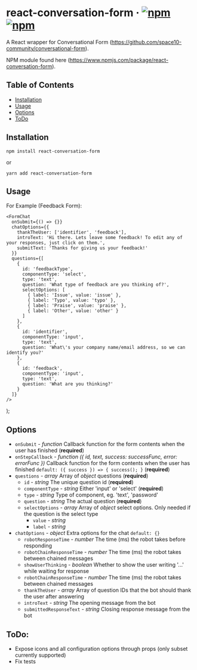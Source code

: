 # react-conversation-form &middot; [![npm](https://img.shields.io/npm/v/react-conversation-form.svg?style=flat-square)](https://www.npmjs.com/package/react-conversation-form)   [![npm](https://img.shields.io/npm/dw/react-conversation-form.svg?style=flat-square)]()

A React wrapper for Conversational Form (https://github.com/space10-community/conversational-form).

NPM module found here (https://www.npmjs.com/package/react-conversation-form).

## Table of Contents

- [Installation](#installation)
- [Usage](#usage)
- [Options](#options)
- [ToDo](#todo)

## Installation

`npm install react-conversation-form`

or 

`yarn add react-conversation-form`

## Usage

For Example (Feedback Form):

    <FormChat
      onSubmit={() => {}}
      chatOptions={{
        thankTheUser: ['identifier', 'feedback'],
        introText: 'Hi there. Lets leave some feedback! To edit any of your responses, just click on them.',
        submitText: 'Thanks for giving us your feedback!'
      }}
      questions={[
        {
          id: 'feedbackType',
          componentType: 'select',
          type: 'text',
          question: 'What type of feedback are you thinking of?',
          selectOptions: [
            { label: 'Issue', value: 'issue' },
            { label: 'Typo', value: 'typo' },
            { label: 'Praise', value: 'praise' },
            { label: 'Other', value: 'other' }
          ]
        },
        {
          id: 'identifier',
          componentType: 'input',
          type: 'text',
          question: 'What\'s your company name/email address, so we can identify you?'
        },
        {
          id: 'feedback',
          componentType: 'input',
          type: 'text',
          question: 'What are you thinking?'
        }
      ]}
    />
  );
  
## Options

* `onSubmit` - *function* Callback function for the form contents when the user has finished (**required**)
* `onStepCallback` - *function ({ id, text, success: successFunc, error: errorFunc })* Callback function for the form contents when the user has finished `default: ({ success }) => { success(); }` (**required**)
* `questions` - *array* Array of *object* questions (**required**)
    * `id` - *string* The unique question id (**required**)
    * `componentType` - *string* Either 'input' or 'select' (**required**)
    * `type` - *string* Type of component, eg. 'text', 'password'
    * `question` - *string* The actual question (**required**)
    * `selectOptions` - *array* Array of *object* select options. Only needed if the question is the select type
        * `value` - *string*
        * `label` - *string*
* `chatOptions` - *object* Extra options for the chat `default: {}`
    * `robotResponseTime` - *number* The time (ms) the robot takes before responding
    * `robotChainResponseTime` - *number* The time (ms) the robot takes between chained messages
    * `showUserThinking` - *boolean* Whether to show the user writing '...' while waiting for response
    * `robotChainResponseTime` - *number* The time (ms) the robot takes between chained messages
    * `thankTheUser` - *array* Array of question IDs that the bot should thank the user after answering
    * `introText` - *string* The opening message from the bot
    * `submittedResponseText` - *string* Closing response message from the bot









## ToDo:

- Expose icons and all configuration options through props (only subset currently supported)
- Fix tests
